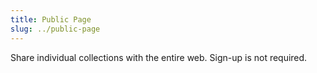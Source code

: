 ```yaml
---
title: Public Page
slug: ../public-page
---
```


Share individual collections with the entire web. Sign-up is not required.